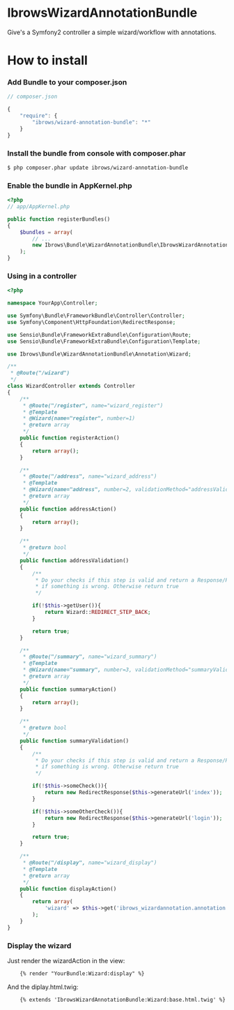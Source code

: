 IbrowsWizardAnnotationBundle
============================

Give's a Symfony2 controller a simple wizard/workflow with annotations.

How to install
==============

### Add Bundle to your composer.json

```js
// composer.json

{
    "require": {
        "ibrows/wizard-annotation-bundle": "*"
    }
}
```

### Install the bundle from console with composer.phar

``` bash
$ php composer.phar update ibrows/wizard-annotation-bundle
```

### Enable the bundle in AppKernel.php

``` php
<?php
// app/AppKernel.php

public function registerBundles()
{
    $bundles = array(
        // ...
        new Ibrows\Bundle\WizardAnnotationBundle\IbrowsWizardAnnotationBundle(),
    );
}
```

### Using in a controller

``` php
<?php

namespace YourApp\Controller;

use Symfony\Bundle\FrameworkBundle\Controller\Controller;
use Symfony\Component\HttpFoundation\RedirectResponse;

use Sensio\Bundle\FrameworkExtraBundle\Configuration\Route;
use Sensio\Bundle\FrameworkExtraBundle\Configuration\Template;

use Ibrows\Bundle\WizardAnnotationBundle\Annotation\Wizard;

/**
 * @Route("/wizard")
 */
class WizardController extends Controller
{
    /**
     * @Route("/register", name="wizard_register")
     * @Template
     * @Wizard(name="register", number=1)
     * @return array
     */
    public function registerAction()
    {
        return array();
    }

    /**
     * @Route("/address", name="wizard_address")
     * @Template
     * @Wizard(name="address", number=2, validationMethod="addressValidation")
     * @return array
     */
    public function addressAction()
    {
        return array();
    }

    /**
     * @return bool
     */
    public function addressValidation()
    {
        /**
         * Do your checks if this step is valid and return a Response/RedirectResponse or Wizard::REDIRECT_STEP_BACK
         * if something is wrong. Otherwise return true
         */

        if(!$this->getUser()){
            return Wizard::REDIRECT_STEP_BACK;
        }

        return true;
    }

    /**
     * @Route("/summary", name="wizard_summary")
     * @Template
     * @Wizard(name="summary", number=3, validationMethod="summaryValidation")
     * @return array
     */
    public function summaryAction()
    {
        return array();
    }

    /**
     * @return bool
     */
    public function summaryValidation()
    {
        /**
         * Do your checks if this step is valid and return a Response/RedirectResponse or Wizard::REDIRECT_STEP_BACK
         * if something is wrong. Otherwise return true
         */

        if(!$this->someCheck()){
            return new RedirectResponse($this->generateUrl('index'));
        }

        if(!$this->someOtherCheck()){
            return new RedirectResponse($this->generateUrl('login'));
        }

        return true;
    }

    /**
     * @Route("/display", name="wizard_display")
     * @Template
     * @return array
     */
    public function displayAction()
    {
        return array(
            'wizard' => $this->get('ibrows_wizardannotation.annotation.handler')
        );
    }
}
```

### Display the wizard

Just render the wizardAction in the view:

``` html
    {% render "YourBundle:Wizard:display" %}
```

And the diplay.html.twig:

``` html
    {% extends 'IbrowsWizardAnnotationBundle:Wizard:base.html.twig' %}
```